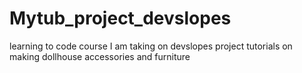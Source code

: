 # Mytub_project_devslopes
learning to code course I am taking on devslopes project tutorials on making dollhouse accessories and furniture
